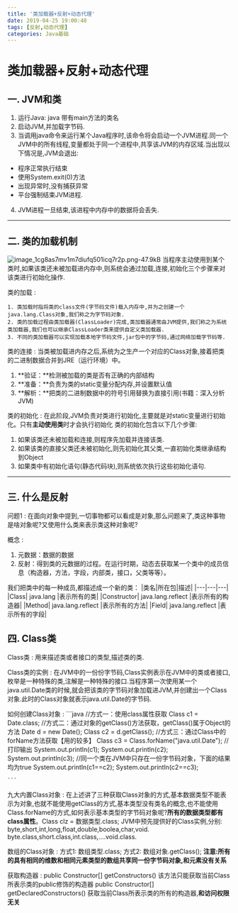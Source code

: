 ```yaml
---
title: '类加载器+反射+动态代理'
date: 2019-04-25 19:00:40
tags: [反射,动态代理]
categories: Java基础
---
```

# 类加载器+反射+动态代理


## 一. JVM和类
1. 运行Java:  java  带有main方法的类名
2. 启动JVM,并加载字节码.
3. 当调用java命令来运行某个Java程序时,该命令将会启动一个JVM进程.同一个JVM中的所有线程,变量都处于同一个进程中,共享该JVM的内存区域.当出现以下情况是,JVM会退出:
 * 程序正常执行结束
 * 使用System.exit(0)方法
 * 出现异常时,没有捕获异常
 * 平台强制结束JVM进程.
4. JVM进程一旦结束,该进程中内存中的数据将会丢失.

---

## 二. 类的加载机制
![image_1cg8as7mv1m7diufq501icq7r2p.png-47.9kB][1]
当程序主动使用到某个类时,如果该类还未被加载进内存中,则系统会通过加载,连接,初始化三个步骤来对该类进行初始化操作.

类的加载
: 

    1. 类加载时指将类的class文件(字节码文件)载入内存中,并为之创建一个java.lang.Class对象,我们称之为字节码对象.
    2. 类的加载过程由类加载器(ClassLoader)完成,类加载器通常由JVM提供,我们称之为系统类加载器,我们也可以继承ClassLoader类来提供自定义类加载器.
    3. 不同的类加载器可以实现加载本地字节码文件,jar包中的字节码,通过网络加载字节码等.

类的连接
: 
当类被加载进内存之后,系统为之生产一个对应的Class对象,接着把类的二进制数据合并到JRE（运行环境）中。

   1. **验证：**检测被加载的类是否有正确的内部结构
   2. **准备：**负责为类的static变量分配内存,并设置默认值
   3. **解析：**把类的二进制数据中的符号引用替换为直接引用(书籍：深入分析JVM)

类的初始化
: 
在此阶段,JVM负责对类进行初始化,主要就是对static变量进行初始化。只有**主动使用类**时才会执行初始化
类的初始化包含以下几个步骤:

  1. 如果该类还未被加载和连接,则程序先加载并连接该类.
  2. 如果该类的直接父类还未被初始化,则先初始化其父类,一直初始化类继承结构到Object
  3. 如果类中有初始化语句(静态代码块),则系统依次执行这些初始化语句.

---

## 三. 什么是反射

问题1
: 在面向对象中提到,一切事物都可以看成是对象,那么问题来了,类这种事物是啥对象呢?又使用什么类来表示类这种对象呢?

概念
:  

 1. 元数据：数据的数据
 2. 反射：得到类的元数据的过程。在运行时期，动态去获取某一个类中的成员信息（构造器，方法，字段，内部类，接口，父类等等）。

我们把类中的每一种成员,都描述成一个新的类：
|类名|所在包|描述|
|---|---|---|
|Class| java.lang |表示所有的类|
|Constructor| java.lang.reflect |表示所有的构造器|
|Method| java.lang.reflect |表示所有的方法|
|Field| java.lang.reflect       |表示所有的字段|

## 四. Class类

Class类
: 用来描述类或者接口的类型,描述类的类.

Class类的实例
: 在JVM中的一份份字节码,Class实例表示在JVM中的类或者接口,枚举是一种特殊的类,注解是一种特殊的接口.当程序第一次使用某一个java.util.Date类的时候,就会把该类的字节码对象加载进JVM,并创建出一个Class对象.此时的Class对象就表示java.util.Date的字节码.

如何创建Class对象
: 
    ```java
    //方式一：使用class属性获取
	Class c1 = Date.class;
	//方式二：通过对象的getClass()方法获取，getClass()属于Object的方法
	Date d = new Date();
	Class c2 = d.getClass();
	//方式三：通过Class中的forName方法获取【用的较多】
	Class c3 = Class.forName("java.util.Date");
	//打印输出
	System.out.println(c1);
	System.out.println(c2);
	System.out.println(c3);
	//同一个类在JVM中只存在一份字节码对象，下面的结果均为true
	System.out.println(c1==c2);
	System.out.println(c2==c3);
	
    ```


九大内置Class对象
: 在上述讲了三种获取Class对象的方式,基本数据类型不能表示为对象,也就不能使用getClass的方式,基本类型没有类名的概念,也不能使用Class.forName的方式,如何表示基本类型的字节码对象呢?**所有的数据类型都有class属性**。Class  clz = 数据类型.class;
JVM中预先提供好的Class实例,分别:
byte,short,int,long,float,double,boolea,char,void.
byte.class,short.class,int.class,....void.class.

数组的Class对象
: 方式1:  数组类型.class;
    方式2:  数组对象.getClass();
**注意:所有的具有相同的维数和相同元素类型的数组共享同一份字节码对象,和元素没有关系**

获取构造器
: public Constructor<?>[] getConstructors()
该方法只能获取当前Class所表示类的public修饰的构造器
public Constructor<?>[] getDeclaredConstructors()
获取当前Class所表示类的所有的构造器,**和访问权限无关**


  [1]: http://static.zybuluo.com/zhangwen100/0x4euj036tabkej33uz2oa88/image_1cg8as7mv1m7diufq501icq7r2p.png
  [2]: http://static.zybuluo.com/zhangwen100/rdqiq8pde1lraandenfxqqr4/image_1cg8euivj1e171vbt14mcpujtoc3t.png